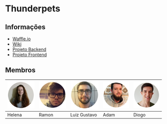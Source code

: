 # Thunderpets

## Informações

* [Waffle.io](https://waffle.io/academiadev-jlle/wiki-thunderpets)
* [Wiki](https://github.com/academiadev-jlle/wiki-thunderpets)
* [Projeto Backend](https://github.com/academiadev-jlle/backend-thunderpets)
* [Projeto Frontend](https://github.com/academiadev-jlle/frontend-thunderpets)

## Membros

| ![Bruno Miguel Morais](../.gitbook/assets/helena.jpg) | ![Victor Lucas de Melo Mafra](../.gitbook/assets/ramon.jpg) | ![Wagner Esser](../.gitbook/assets/luiz-gustavo.jpg) | ![Vinicius](../.gitbook/assets/adam.png) | ![Diogo](../.gitbook/assets/diogo.jpg) |
| :--- | :--- | :--- | :--- | :--- |
|           Helena |           Ramon |      Luiz Gustavo |           Adam |            Diogo |

